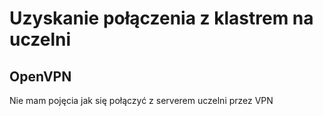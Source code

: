 # Uzyskanie połączenia z klastrem na uczelni

## OpenVPN
Nie mam pojęcia jak się połączyć z serverem uczelni przez VPN